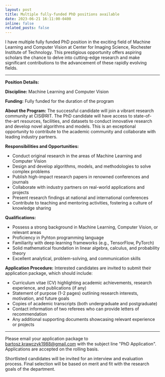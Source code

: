```yaml
---
layout: post
title: Multiple fully-funded PhD positions available
date: 2023-06-21 16:11:00-0400
inline: false
related_posts: false
---
```


I have multiple fully funded PhD position in the exciting field of Machine Learning and Computer Vision at Center for Imaging Science, Rochester Institute of Technology. This prestigious opportunity offers aspiring scholars the chance to delve into cutting-edge research and make significant contributions to the advancement of these rapidly evolving fields.

***

<b>Position Details:</b>

<b>Discipline:</b> Machine Learning and Computer Vision

<b>Funding:</b> Fully funded for the duration of the program

<b>About the Program:</b> The successful candidate will join a vibrant research community at CIS@RIT. The PhD candidate will have access to state-of-the-art resources, facilities, and datasets to conduct innovative research and develop novel algorithms and models. This is an exceptional opportunity to contribute to the academic community and collaborate with leading industry partners.

<b>Responsibilities and Opportunities:</b>

<ul>
<li>Conduct original research in the areas of Machine Learning and Computer Vision</li>
<li>Design and develop algorithms, models, and methodologies to solve complex problems</li>
<li>Publish high-impact research papers in renowned conferences and journals</li>
<li>Collaborate with industry partners on real-world applications and projects</li>
<li>Present research findings at national and international conferences</li>
<li>Contribute to teaching and mentoring activities, fostering a culture of knowledge sharing</li>
</ul>
    
<b>Qualifications:</b>
<ul>
<li>Possess a strong background in Machine Learning, Computer Vision, or relevant areas</li>
<li>Proficiency in Pyhton programming language</li>
<li>Familiarity with deep learning frameworks (e.g., TensorFlow, PyTorch)</li>
<li>Solid mathematical foundation in linear algebra, calculus, and probability theory</li>
<li>Excellent analytical, problem-solving, and communication skills</li>
</ul>
    
<b>Application Procedure:</b> Interested candidates are invited to submit their application package, which should include:
<ul>
<li>Curriculum vitae (CV) highlighting academic achievements, research experience, and publications (if any)</li>
<li>Statement of purpose (1-2 pages) outlining research interests, motivation, and future goals</li>
<li>Copies of academic transcripts (both undergraduate and postgraduate)</li>
<li>Contact information of two referees who can provide letters of recommendation</li>
<li>Any additional supporting documents showcasing relevant experience or projects</li>
</ul>

***

Please email your application package to bartosz.krawczyk1988@gmail.com with the subject line "PhD Application". Applications are accepted on the rolling basis.

Shortlisted candidates will be invited for an interview and evaluation process. Final selection will be based on merit and fit with the research goals of the department.
